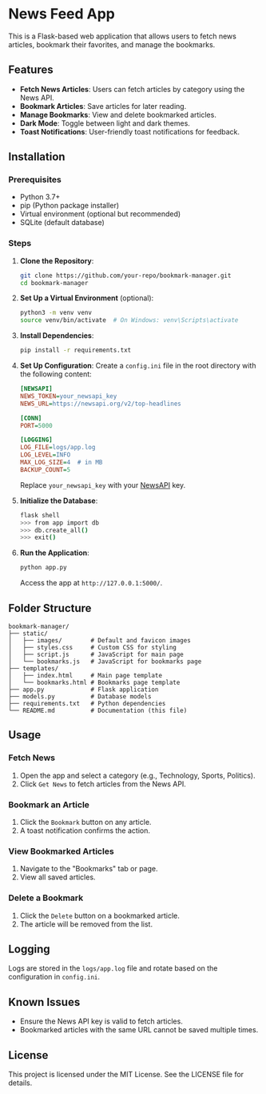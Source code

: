 # News Feed App

This is a Flask-based web application that allows users to fetch news articles, bookmark their favorites, and manage the bookmarks.

## Features

- **Fetch News Articles**: Users can fetch articles by category using the News API.
- **Bookmark Articles**: Save articles for later reading.
- **Manage Bookmarks**: View and delete bookmarked articles.
- **Dark Mode**: Toggle between light and dark themes.
- **Toast Notifications**: User-friendly toast notifications for feedback.

## Installation

### Prerequisites

- Python 3.7+
- pip (Python package installer)
- Virtual environment (optional but recommended)
- SQLite (default database)

### Steps

1. **Clone the Repository**:
   ```bash
   git clone https://github.com/your-repo/bookmark-manager.git
   cd bookmark-manager
   ```

2. **Set Up a Virtual Environment** (optional):
   ```bash
   python3 -m venv venv
   source venv/bin/activate  # On Windows: venv\Scripts\activate
   ```

3. **Install Dependencies**:
   ```bash
   pip install -r requirements.txt
   ```

4. **Set Up Configuration**:
   Create a `config.ini` file in the root directory with the following content:
   ```ini
   [NEWSAPI]
   NEWS_TOKEN=your_newsapi_key
   NEWS_URL=https://newsapi.org/v2/top-headlines

   [CONN]
   PORT=5000

   [LOGGING]
   LOG_FILE=logs/app.log
   LOG_LEVEL=INFO
   MAX_LOG_SIZE=4  # in MB
   BACKUP_COUNT=5
   ```
   Replace `your_newsapi_key` with your [NewsAPI](https://newsapi.org/) key.

5. **Initialize the Database**:
   ```bash
   flask shell
   >>> from app import db
   >>> db.create_all()
   >>> exit()
   ```

6. **Run the Application**:
   ```bash
   python app.py
   ```
   Access the app at `http://127.0.0.1:5000/`.

## Folder Structure

```
bookmark-manager/
├── static/
│   ├── images/        # Default and favicon images
│   ├── styles.css     # Custom CSS for styling
│   ├── script.js      # JavaScript for main page
│   └── bookmarks.js   # JavaScript for bookmarks page
├── templates/
│   ├── index.html     # Main page template
│   └── bookmarks.html # Bookmarks page template
├── app.py             # Flask application
├── models.py          # Database models
├── requirements.txt   # Python dependencies
└── README.md          # Documentation (this file)
```

## Usage

### Fetch News
1. Open the app and select a category (e.g., Technology, Sports, Politics).
2. Click `Get News` to fetch articles from the News API.

### Bookmark an Article
1. Click the `Bookmark` button on any article.
2. A toast notification confirms the action.

### View Bookmarked Articles
1. Navigate to the "Bookmarks" tab or page.
2. View all saved articles.

### Delete a Bookmark
1. Click the `Delete` button on a bookmarked article.
2. The article will be removed from the list.

## Logging

Logs are stored in the `logs/app.log` file and rotate based on the configuration in `config.ini`.

## Known Issues

- Ensure the News API key is valid to fetch articles.
- Bookmarked articles with the same URL cannot be saved multiple times.

## License

This project is licensed under the MIT License. See the LICENSE file for details.
